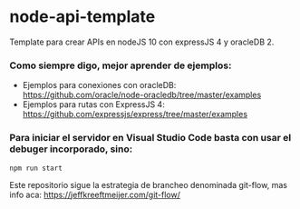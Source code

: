 # node-api-template
Template para crear APIs en nodeJS 10 con expressJS 4 y oracleDB 2.

### Como siempre digo, mejor aprender de ejemplos:
- Ejemplos para conexiones con oracleDB: https://github.com/oracle/node-oracledb/tree/master/examples
- Ejemplos para rutas con ExpressJS 4: https://github.com/expressjs/express/tree/master/examples 

### Para iniciar el servidor en Visual Studio Code basta con usar el debuger incorporado, sino:
~~~
npm run start
~~~

Este repositorio sigue la estrategia de brancheo denominada git-flow, mas info aca: https://jeffkreeftmeijer.com/git-flow/
